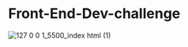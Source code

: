 # Front-End-Dev-challenge

![127 0 0 1_5500_index html (1)](https://user-images.githubusercontent.com/98940737/210091208-e3b243a5-7c87-4d87-a070-6f49fd32cc5d.png)
